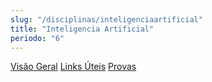 ```yaml
---
slug: "/disciplinas/inteligenciaartificial"
title: "Inteligencia Artificial"
periodo: "6"
---
```


[Visão Geral](/disciplinas/inteligenciaartificial/visaoGeral)
[Links Úteis](/disciplinas/inteligenciaartificial/linksUteis)
[Provas](/disciplinas/inteligenciaartificial/provas)
